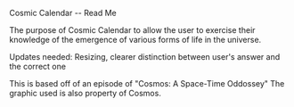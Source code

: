 Cosmic Calendar -- Read Me

The purpose of Cosmic Calendar to allow the user to exercise their knowledge of the
emergence of various forms of life in the universe.

Updates needed: Resizing, clearer distinction between user's answer and the correct one


This is based off of an episode of "Cosmos: A Space-Time Oddossey"
The graphic used is also property of Cosmos.



